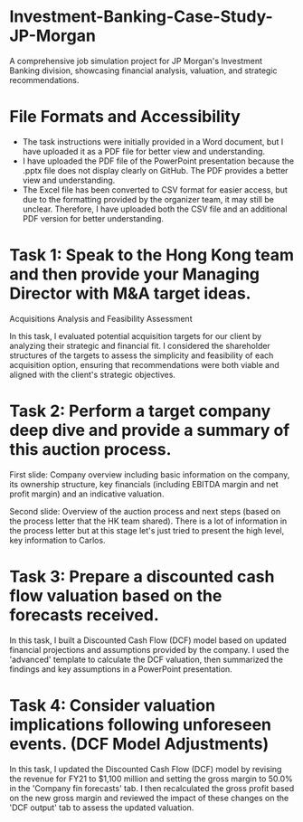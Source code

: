 # Investment-Banking-Case-Study-JP-Morgan
A comprehensive job simulation project for JP Morgan's Investment Banking division, showcasing financial analysis, valuation, and strategic recommendations.

# File Formats and Accessibility
- The task instructions were initially provided in a Word document, but I have uploaded it as a PDF file for better view and understanding.
- I have uploaded the PDF file of the PowerPoint presentation because the .pptx file does not display clearly on GitHub. The PDF provides a better view and understanding.
- The Excel file has been converted to CSV format for easier access, but due to the formatting provided by the organizer team, it may still be unclear. Therefore, I have uploaded both the CSV file and an additional PDF version for better understanding.
  
# Task 1: Speak to the Hong Kong team and then provide your Managing Director with M&A target ideas.
Acquisitions Analysis and Feasibility Assessment

In this task, I evaluated potential acquisition targets for our client by analyzing their strategic and financial fit. I considered the shareholder structures of the targets to assess the simplicity and feasibility of each acquisition option, ensuring that recommendations were both viable and aligned with the client's strategic objectives.

# Task 2: Perform a target company deep dive and provide a summary of this auction process.
First slide: Company overview including basic information on the company, its ownership structure, key financials (including EBITDA margin and net profit margin) and an indicative valuation.

Second slide: Overview of the auction process and next steps (based on the process letter that the HK team shared). There is a lot of information in the process letter but at this stage let's just tried to present the high level, key information to Carlos.

# Task 3: Prepare a discounted cash flow valuation based on the forecasts received.
In this task, I built a Discounted Cash Flow (DCF) model based on updated financial projections and assumptions provided by the company. I used the 'advanced' template to calculate the DCF valuation, then summarized the findings and key assumptions in a PowerPoint presentation.

# Task 4: Consider valuation implications following unforeseen events. (DCF Model Adjustments)
In this task, I updated the Discounted Cash Flow (DCF) model by revising the revenue for FY21 to $1,100 million and setting the gross margin to 50.0% in the 'Company fin forecasts' tab. I then recalculated the gross profit based on the new gross margin and reviewed the impact of these changes on the 'DCF output' tab to assess the updated valuation.
